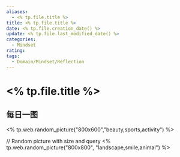 ```yaml
---
aliases:
  - <% tp.file.title %>
title: <% tp.file.title %>
date: <% tp.file.creation_date() %>
update: <% tp.file.last_modified_date() %>
categories:
  - Mindset
rating: 
tags:
  - Domain/Mindset/Reflection
---
```

# <% tp.file.title %>


## 每日一图
<% tp.web.random_picture("800x600","beauty,sports,activity") %>

// Random picture with size and query
<% tp.web.random_picture("800x800", "landscape,smile,animal") %>
